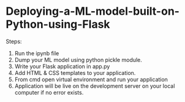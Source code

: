 # Deploying-a-ML-model-built-on-Python-using-Flask

Steps:
1) Run the ipynb file
2) Dump your ML model using python pickle module.
3) Write your Flask application in app.py
4) Add HTML & CSS templates to your application.
5) From cmd open virtual environment and run your application
6) Application will be live on the development server on your local computer if no error exists.